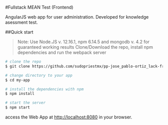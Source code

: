 #Fullstack MEAN Test (Frontend)

AngularJS web app for user administration. Developed for knowledge asessment test.

##Quick start
> Note: Use Node.JS v. 12.16.1, npm 6.14.5 and mongodb v. 4.2 for guaranteed working results
> Clone/Download the repo, install npm dependencies and run the webpack server
```bash
# clone the repo
$ git clone https://github.com/sudopriestmx/pp-jose_pablo-ortiz_lack-front my-app

# change directory to your app
$ cd my-app

# install the dependencies with npm
$ npm install

# start the server
$ npm start
```

access the Web App at [http://localhost:8080](http://localhost:8080) in your browser.
